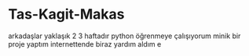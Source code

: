 # Tas-Kagit-Makas
arkadaşlar yaklaşık 2 3 haftadır python öğrenmeye çalışıyorum minik bir proje yaptım internettende biraz yardım aldım e
